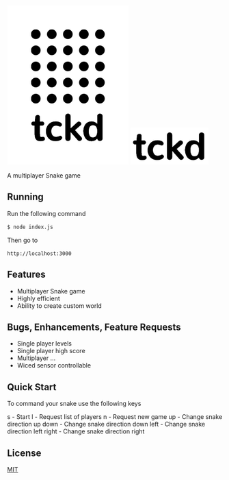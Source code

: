 [![Snake logo](img/tckd-logo.png)](http://tckd.me/)
[![tckd logo](img/tckd.png)](http://tckd.me/)

  A multiplayer Snake game

## Running

  Run the following command
```bash
$ node index.js
```

  Then go to
```web
http://localhost:3000
```


## Features

  * Multiplayer Snake game
  * Highly efficient
  * Ability to create custom world

## Bugs, Enhancements, Feature Requests

  * Single player levels
  * Single player high score
  * Multiplayer ...
  * Wiced sensor controllable

## Quick Start

  To command your snake use the following keys

  s - Start
  l - Request list of players
  n - Request new game
  up - Change snake direction up
  down - Change snake direction down
  left - Change snake direction left
  right - Change snake direction right

## License

  [MIT](LICENSE)
